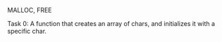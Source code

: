 MALLOC, FREE

Task 0: A function that creates an array of chars, and initializes it with a specific char.
